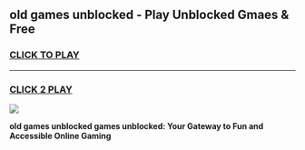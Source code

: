 
## old games unblocked - Play Unblocked Gmaes & Free
<h3>
<a href="https://news.freeplayer.one?title=old_games_unblocked&ref=16F">CLICK TO PLAY</a></h3>
<hr>

<h3>
<a href="https://news.freeplayer.one?title=old_games_unblocked&ref=16F">CLICK 2 PLAY</a>
  
</h3>

<a href="https://news.freeplayer.one?title=old_games_unblocked&ref=16F/"><img src="https://clearcache.store/games.png"></a>


**old games unblocked games unblocked: Your Gateway to Fun and Accessible Online Gaming**

